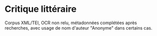 # Critique littéraire

Corpus XML/TEI, OCR non relu, métadonnées complétées après recherches, avec usage de nom d'auteur "Anonyme" dans certains cas.

